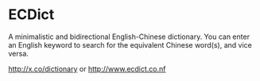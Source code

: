 # ECDict

A minimalistic and bidirectional English-Chinese dictionary. You can enter an English keyword
to search for the equivalent Chinese word(s), and vice versa.

http://x.co/dictionary or http://www.ecdict.co.nf
